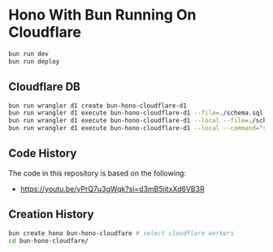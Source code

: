 # Hono With Bun Running On Cloudflare

```bash
bun run dev
bun run deploy
```

## Cloudflare DB

```bash
bun run wrangler d1 create bun-hono-cloudflare-d1
bun run wrangler d1 execute bun-hono-cloudflare-d1 --file=./schema.sql
bun run wrangler d1 execute bun-hono-cloudflare-d1 --local --file=./schema.sql
bun run wrangler d1 execute bun-hono-cloudflare-d1 --local --command="select * from customers"
```

## Code History

The code in this repository is based on the following:

- https://youtu.be/yPrQ7u3gWqk?si=d3mB5iitxXd6VB3R


## Creation History

```bash
bun create hono bun-hono-cloudfare # select cloudflare workers
cd bun-hono-cloudfare/
```